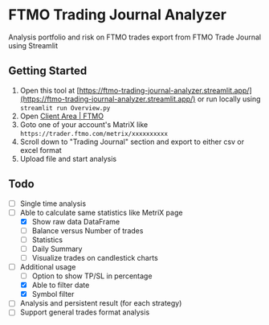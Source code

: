 # FTMO Trading Journal Analyzer

Analysis portfolio and risk on FTMO trades export from FTMO Trade Journal using Streamlit

## Getting Started

1. Open this tool at [https://ftmo-trading-journal-analyzer.streamlit.app/](https://ftmo-trading-journal-analyzer.streamlit.app/) or run locally using `streamlit run Overview.py`
2. Open [Client Area | FTMO](https://trader.ftmo.com/client-area)
3. Goto one of your account's MatriX like `https://trader.ftmo.com/metrix/xxxxxxxxxx`
4. Scroll down to "Trading Journal" section and export to either csv or excel format
5. Upload file and start analysis

## Todo

- [ ] Single time analysis
- [ ] Able to calculate same statistics like MetriX page
  - [X] Show raw data DataFrame
  - [ ] Balance versus Number of trades
  - [ ] Statistics
  - [ ] Daily Summary
  - [ ] Visualize trades on candlestick charts
- [ ] Additional usage
  - [ ] Option to show TP/SL in percentage
  - [X] Able to filter date
  - [X] Symbol filter
- [ ] Analysis and persistent result (for each strategy)
- [ ] Support general trades format analysis
